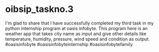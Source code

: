 # oibsip_taskno.3
I'm glad to share that I have successfully completed my third task in my python internship program at oasis infobyte.
This program here is an weather app that takes city name as input and give other details like temperature, humidity, pressure, wind speed and condition as output. 
#oasisinfobyte
#oasisinfobyteinternship 
#oasisinfobytefamily
